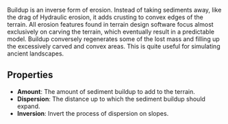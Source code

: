 Buildup is an inverse form of erosion. Instead of taking sediments away, like the drag of Hydraulic erosion, it adds crusting to convex edges of the terrain. All erosion features found in terrain design software focus almost exclusively on carving the terrain, which eventually result in a predictable model. Buildup conversely regenerates some of the lost mass and filling up the excessively carved and convex areas. This is quite useful for simulating ancient landscapes.

## Properties

- **Amount**: The amount of sediment buildup to add to the terrain.
- **Dispersion**: The distance up to which the sediment buildup should expand.
- **Inversion**: Invert the process of dispersion on slopes.


